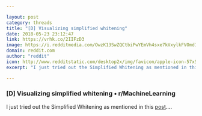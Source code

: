 ```yaml
---

layout: post
category: threads
title: "[D] Visualizing simplified whitening"
date: 2018-05-23 23:12:47
link: https://vrhk.co/2IIFzD3
image: https://i.redditmedia.com/OwzK13SwZQCtbiPwYEmVh4sxe7kVxylkFVOmd1pf4KA.png?w=320&s=ee6d41b38929dc8e77b4ce3ceddf3aed
domain: reddit.com
author: "reddit"
icon: http://www.redditstatic.com/desktop2x/img/favicon/apple-icon-57x57.png
excerpt: "I just tried out the Simplified Whitening as mentioned in this [post](<http://yeephycho.github.io/2016/08/03/Normalizations-in-neural-networks/>)...."

---
```


### [D] Visualizing simplified whitening • r/MachineLearning

I just tried out the Simplified Whitening as mentioned in this [post](<http://yeephycho.github.io/2016/08/03/Normalizations-in-neural-networks/>)....